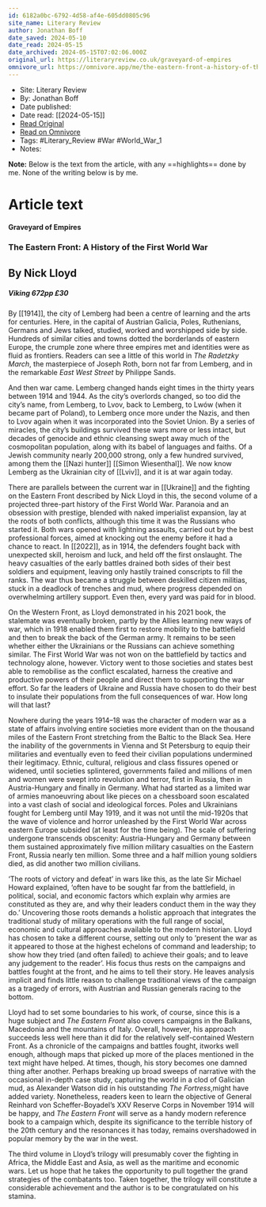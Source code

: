 ```yaml
---
id: 6182a0bc-6792-4d58-af4e-605dd0805c96
site_name: Literary Review
author: Jonathan Boff
date_saved: 2024-05-10
date_read: 2024-05-15
date_archived: 2024-05-15T07:02:06.000Z
original_url: https://literaryreview.co.uk/graveyard-of-empires
omnivore_url: https://omnivore.app/me/the-eastern-front-a-history-of-the-first-world-war-by-nick-lloyd-18f610e0d6a
---
```


 - Site: Literary Review
 - By: Jonathan Boff
 - Date published: 
 - Date read: [[2024-05-15]]
 - [Read Original](https://literaryreview.co.uk/graveyard-of-empires)
 - [Read on Omnivore](https://omnivore.app/me/the-eastern-front-a-history-of-the-first-world-war-by-nick-lloyd-18f610e0d6a)
 - Tags:  #Literary_Review  #War  #World_War_1 
 - Notes: 

**Note:** Below is the text from the article, with any ==highlights== done by me. None of the writing below is by me.

# Article text
#### Graveyard of Empires

### The Eastern Front: A History of the First World War

## By Nick Lloyd

#####  Viking 672pp £30 

By [[1914]], the city of Lemberg had been a centre of learning and the arts for centuries. Here, in the capital of Austrian Galicia, Poles, Ruthenians, Germans and Jews talked, studied, worked and worshipped side by side. Hundreds of similar cities and towns dotted the borderlands of eastern Europe, the crumple zone where three empires met and identities were as fluid as frontiers. Readers can see a little of this world in _The Radetzky March_, the masterpiece of Joseph Roth, born not far from Lemberg, and in the remarkable _East West Street_ by Philippe Sands.

And then war came. Lemberg changed hands eight times in the thirty years between 1914 and 1944\. As the city’s overlords changed, so too did the city’s name, from Lemberg, to Lvov, back to Lemberg, to Lwów (when it became part of Poland), to Lemberg once more under the Nazis, and then to Lvov again when it was incorporated into the Soviet Union. By a series of miracles, the city’s buildings survived these wars more or less intact, but decades of genocide and ethnic cleansing swept away much of the cosmopolitan population, along with its babel of languages and faiths. Of a Jewish community nearly 200,000 strong, only a few hundred survived, among them the [[Nazi hunter]] [[Simon Wiesenthal]]. We now know Lemberg as the Ukrainian city of [[Lviv]], and it is at war again today.

There are parallels between the current war in [[Ukraine]] and the fighting on the Eastern Front described by Nick Lloyd in this, the second volume of a projected three-part history of the First World War. Paranoia and an obsession with prestige, blended with naked imperialist expansion, lay at the roots of both conflicts, although this time it was the Russians who started it. Both wars opened with lightning assaults, carried out by the best professional forces, aimed at knocking out the enemy before it had a chance to react. In [[2022]], as in 1914, the defenders fought back with unexpected skill, heroism and luck, and held off the first onslaught. The heavy casualties of the early battles drained both sides of their best soldiers and equipment, leaving only hastily trained conscripts to fill the ranks. The war thus became a struggle between deskilled citizen militias, stuck in a deadlock of trenches and mud, where progress depended on overwhelming artillery support. Even then, every yard was paid for in blood.

On the Western Front, as Lloyd demonstrated in his 2021 book, the stalemate was eventually broken, partly by the Allies learning new ways of war, which in 1918 enabled them first to restore mobility to the battlefield and then to break the back of the German army. It remains to be seen whether either the Ukrainians or the Russians can achieve something similar. The First World War was not won on the battlefield by tactics and technology alone, however. Victory went to those societies and states best able to remobilise as the conflict escalated, harness the creative and productive powers of their people and direct them to supporting the war effort. So far the leaders of Ukraine and Russia have chosen to do their best to insulate their populations from the full consequences of war. How long will that last?

Nowhere during the years 1914–18 was the character of modern war as a state of affairs involving entire societies more evident than on the thousand miles of the Eastern Front stretching from the Baltic to the Black Sea. Here the inability of the governments in Vienna and St Petersburg to equip their militaries and eventually even to feed their civilian populations undermined their legitimacy. Ethnic, cultural, religious and class fissures opened or widened, until societies splintered, governments failed and millions of men and women were swept into revolution and terror, first in Russia, then in Austria-­Hungary and finally in Germany. What had started as a limited war of armies manoeuvring about like pieces on a chessboard soon escalated into a vast clash of social and ideological forces. Poles and Ukrainians fought for Lemberg until May 1919, and it was not until the mid-1920s that the wave of violence and horror unleashed by the First World War across eastern Europe subsided (at least for the time being). The scale of suffering undergone transcends obscenity: Austria-Hungary and Germany between them sustained approximately five million military casualties on the Eastern Front, Russia nearly ten million. Some three and a half million young soldiers died, as did another two million civilians.

‘The roots of victory and defeat’ in wars like this, as the late Sir Michael Howard explained, ‘often have to be sought far from the battlefield, in political, social, and economic factors which explain why armies are constituted as they are, and why their leaders conduct them in the way they do.’ Uncovering those roots demands a holistic approach that integrates the traditional study of military operations with the full range of social, economic and cultural approaches available to the modern historian. Lloyd has chosen to take a different course, setting out only to ‘present the war as it appeared to those at the highest echelons of command and leadership; to show how they tried (and often failed) to achieve their goals; and to leave any judgement to the reader’. His focus thus rests on the campaigns and battles fought at the front, and he aims to tell their story. He leaves analysis implicit and finds little reason to challenge traditional views of the campaign as a tragedy of errors, with Austrian and Russian generals racing to the bottom.

Lloyd had to set some boundaries to his work, of course, since this is a huge subject and _The Eastern Front_ also covers campaigns in the Balkans, Macedonia and the mountains of Italy. Overall, however, his approach succeeds less well here than it did for the relatively self-contained Western Front. As a chronicle of the campaigns and battles fought, itworks well enough, although maps that picked up more of the places mentioned in the text might have helped. At times, though, his story becomes one damned thing after another. Perhaps breaking up broad sweeps of narrative with the occasional in-depth case study, capturing the world in a clod of Galician mud, as Alexander Watson did in his outstanding _The Fortress_,might have added variety. Nonetheless, readers keen to learn the objective of General Reinhard von Scheffer-­Boyadel’s XXV Reserve Corps in November 1914 will be happy, and _The Eastern Front_ will serve as a handy modern reference book to a campaign which, despite its significance to the terrible history of the 20th century and the resonances it has today, remains overshadowed in popular memory by the war in the west.

The third volume in Lloyd’s trilogy will presumably cover the fighting in Africa, the Middle East and Asia, as well as the maritime and economic wars. Let us hope that he takes the opportunity to pull together the grand strategies of the combatants too. Taken together, the trilogy will constitute a considerable achievement and the author is to be congratulated on his stamina.